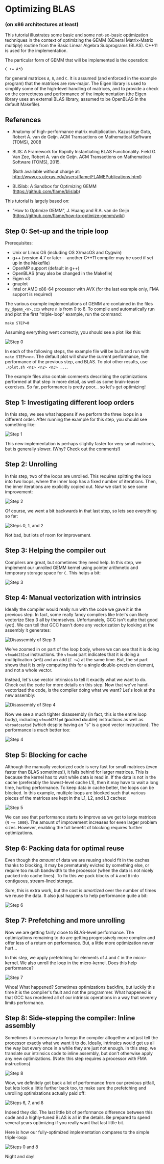 # Optimizing BLAS

### (on x86 architectures at least)

This tutorial illustrates some basic and some not-so-basic optimization techniques in the context of optimizing the GEMM (GEneral Matrix-Matrix multiply) routine from the Basic Linear Algebra Subprograms (BLAS). C++11 is used for the implementation.

The particular form of GEMM that will be implemented is the operation:

`C += A*B`

for general matrices `A`, `B`, and `C`. It is assumed (and enforced in the example program) that the matrices are row-major. The Eigen library is used to simplify some of the high-level handling of matrices, and to provide a check on the correctness and performance of the implementation (the Eigen library uses an external BLAS library, assumed to be OpenBLAS in the default Makefile).

## References

- Anatomy of high-performance matrix multiplication. Kazushige Goto, Robert A. van de Geijn. ACM Transactions on Mathematical Software (TOMS), 2008

- BLIS: A Framework for Rapidly Instantiating BLAS Functionality. Field G. Van Zee, Robert A. van de Geijn. ACM Transactions on Mathematical Software (TOMS), 2015.

  (Both available without charge at: http://www.cs.utexas.edu/users/flame/FLAMEPublications.html)

- BLISlab: A Sandbox for Optimizing GEMM (https://github.com/flame/blislab)

This tutorial is largely based on:

- "How to Optimize GEMM", J. Huang and R.A. van de Geijn (https://github.com/flame/how-to-optimize-gemm/wiki)

## Step 0: Set-up and the triple loop

Prerequisites:
 - Unix or Linux OS (including OS X/macOS and Cygwin)
 - g++ (version 4.7 or later---another C++11 compiler may be used if set up in the Makefile)
 - OpenMP support (default in g++)
 - OpenBLAS (may also be changed in the Makefile)
 - Eigen v3
 - gnuplot
 - Intel or AMD x86-64 processor with AVX (for the last example only, FMA support is required)

The various example implementations of GEMM are contained in the files `my_dgemm_<n>.cxx` where `n` is from 0 to 8. To compile and automatically run and plot the first "triple-loop" example, run the command:

```
make STEP=0
```

Assuming everything went correctly, you should see a plot like this:

![Step 0](figures/step0.png?raw=true)

In each of the following steps, the example file will be built and run with `make STEP=<n>`. The default plot will show the current performance, the performance of the previous step, and BLAS. To plot other results, use `./plot.sh <n1> <n2> <n3> ...`.

The example files also contain comments describing the optimizations performed at that step in more detail, as well as some brain-teaser exercises. So far, performance is pretty poor... so let's get optimizing!

## Step 1: Investigating different loop orders

In this step, we see what happens if we perform the three loops in a different order. After running the example for this step, you should see something like:

![Step 1](figures/step1.png?raw=true)

This new implementation is perhaps slightly faster for very small matrices, but is generally slower. (Why? Check out the comments!)

## Step 2: Unrolling

In this step, two of the loops are unrolled. This requires splitting the loop into two loops, where the inner loop has a fixed number of iterations. Then, the inner iterations are explicitly copied out. Now we start to see some improvement:

![Step 2](figures/step2.png?raw=true)

Of course, we went a bit backwards in that last step, so lets see everything so far:

![Steps 0, 1, and 2](figures/step012.png?raw=true)

Not bad, but lots of room for improvement.

## Step 3: Helping the compiler out

Compilers are great, but sometimes they need help. In this step, we implement our unrolled GEMM kernel using pointer arithmetic and temporary storage space for `C`. This helps a bit:

![Step 3](figures/step3.png?raw=true)

## Step 4: Manual vectorization with intrinsics

Ideally the compiler would really run with the code we gave it in the previous step. In fact, some really fancy compilers like Intel's can likely vectorize Step 3 all by themselves. Unfortunately, GCC isn't quite that good (yet). We can tell that GCC hasn't done any vectorization by looking at the assembly it generates:

![Disassembly of Step 3](figures/disassembly-novec.png?raw=true)

We've zoomed in on part of the loop body, where we can see that it is doing `vfmadd231sd` instructions. the `vfmadd` part indicates that it is doing a multiplication (`A*B`) and an add (`C +=`) at the same time. But, the `sd` part shows that it is only computing this for a **s**ingle **d**ouble-precision element, and not a whole vector.

Instead, let's use vector intrinsics to tell it exactly what we want to do. Check out the code for more details on this step. Now that we've hand-vectorized the code, is the compiler doing what we want? Let's look at the new assembly:

![Disassembly of Step 4](figures/disassembly-vec.png?raw=true)

Now we see a much tighter disassembly (in fact, this is the entire loop body), including `vfmadd231pd` (**p**acked **d**ouble) instructions as well as `vbroadcastsd` (which despite having an "s" is a good vector instruction). The performance is *much* better too:

![Step 4](figures/step4.png?raw=true)

## Step 5: Blocking for cache

Although the manually vectorized code is very fast for small matrices (even faster than BLAS sometimes!), it falls behind for larger matrices. This is because the kernel has to wait while data is read in. If the data is not in the cache (preferably the lowest-level cache L1), then it may have to wait a long time, hurting performance. To keep data in cache better, the loops can be blocked. In this example, multiple loops are blocked such that various pieces of the matrices are kept in the L1, L2, and L3 caches:

![Step 5](figures/step5.png?raw=true)

We can see that performance starts to improve as we get to large matrices (`N ~= 1000`). The amount of improvement increases for even larger problem sizes. However, enabling the full benefit of blocking requires further optimizations.

## Step 6: Packing data for optimal reuse

Even though the *amount* of data we are reusing should fit in the caches thanks to blocking, it may be prematurely evicted by something else, or require too much bandwidth to the processor (when the data is not nicely packed into cache lines). To fix this we pack blocks of `A` and `B` into contiguous, stream-lined storage.

Sure, this is extra work, but the cost is *amortized* over the number of times we reuse the data. It also just happens to help performance quite a bit:

![Step 6](figures/step6.png?raw=true)

## Step 7: Prefetching and more unrolling

Now we are getting fairly close to BLAS-level performance. The optimizations remaining to do are getting progressively more complex and offer less of a return on performance. But, a little more optimization never hurt...

In this step, we apply prefetching for elements of `A` and `C` in the micro-kernel. We also unroll the loop in the micro-kernel. Does this help performance?

![Step 7](figures/step7.png?raw=true)

Whoa! What happened? Sometimes optimizations backfire, but luckily this time it is the compiler's fault and not the programmer. What happened is that GCC has reordered all of our intrinsic operations in a way that severely limits performance.

## Step 8: Side-stepping the compiler: Inline assembly

Sometimes it is necessary to forego the compiler altogether and just tell the processor exactly what we want it to do. Ideally, intrinsics would get us all the way but every once in a while they are just not enough. In this step, we translate our intrinsics code to inline assembly, but don't otherwise apply any new optimizations. (Note: this step requires a processor with FMA instructions)

![Step 8](figures/step8.png?raw=true)

Wow, we definitely got back a lot of performance from our previous pitfall, but lets look a little further back too, to make sure the prefetching and unrolling optimizations actually paid off:

![Steps 6, 7, and 8](figures/step678.png?raw=true)

Indeed they did. The last little bit of performance difference between this code and a highly-tuned BLAS is all in the details. Be prepared to spend several years optimizing if you really want that last little bit.

Here is how our fully-optimized implementation compares to the simple triple-loop:

![Steps 0 and 8](figures/step08.png?raw=true)

Night and day!

